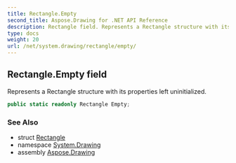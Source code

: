 ```yaml
---
title: Rectangle.Empty
second_title: Aspose.Drawing for .NET API Reference
description: Rectangle field. Represents a Rectangle structure with its properties left uninitialized
type: docs
weight: 20
url: /net/system.drawing/rectangle/empty/
---
```

## Rectangle.Empty field

Represents a Rectangle structure with its properties left uninitialized.

```csharp
public static readonly Rectangle Empty;
```

### See Also

* struct [Rectangle](../)
* namespace [System.Drawing](../../rectangle/)
* assembly [Aspose.Drawing](../../../)


